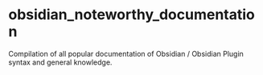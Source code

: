 # obsidian_noteworthy_documentation
Compilation of all popular documentation of Obsidian / Obsidian Plugin syntax and general knowledge.
